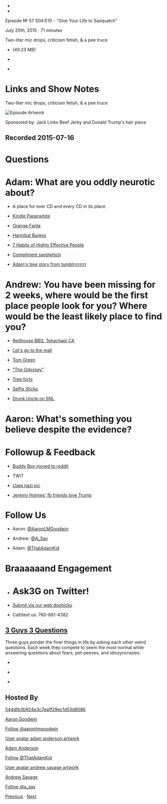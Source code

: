 -

-

Episode № 57 S04:E10 - "Give Your Life to Sasquatch"

July 20th, 2015 · 71 minutes

Two-liter mic drops, criticism fetish, & a pee truce

- [](http://podcasts-1.feedpress.co/13789/14264.mp3)(49.23 MB)

- [](http://twitter.com/intent/tweet?text=3%20Guys%203%20Questions%20%E2%84%96%2057%20on%20@goodstuff_fm%20-%20http://goodstuff.fm/3g3q/57)

- [](http://www.facebook.com/sharer/sharer.php?u=http://goodstuff.fm/3g3q/57)

# Links and Show Notes

Two-liter mic drops, criticism fetish, & a pee truce

![Episode Artwork](http://l.gdwn.co/W69S.png)

Sponsored by: Jack Links Beef Jerky and Donald Trump's hair piece

## Recorded 2015-07-16

# Questions

# Adam: What are you oddly neurotic about?

- A place for ever CD and every CD in its place

- [Kindle Paperwhite](http://www.amazon.com/Kindle-Paperwhite-Ereader/dp/B00AWH595M)

- [Orange Fanta](https://en.wikipedia.org/wiki/Fanta)

- [Hannibal Buress](http://hannibalburess.com/)

- [7 Habits of Highly Effective People](http://www.amazon.com/The-Habits-Highly-Effective-People/dp/1455892823)

- [Compliment sandwhich](http://99u.com/articles/37415/stop-serving-the-compliment-sandwich)

- [Adam's tree story from tumblrrrrrrrr](http://thatoneadamkid.tumblr.com/post/124130097873/some-bad-writing-for-you)

# Andrew: You have been missing for 2 weeks, where would be the first place people look for you? Where would be the least likely place to find you?

- [Redhouse BBQ, Tehachapi CA](http://www.yelp.com/biz/red-house-bbq-tehachapi)

- [Let's go to the mall](www.youtube.com/watch?v=IY_bhVSGKEg)

- [Tom Green](http://tomgreen.com/)

- ["The Odyssey"](https://en.wikipedia.org/wiki/The_Odyssey_%28TV_series%29)

- [Tree forts](https://www.pinterest.com/explore/kids-tree-forts/)

- [Selfie Sticks](http://www.amazon.com/Promaster-Selfie-Stick-Camera-Smart/dp/B00IEEN8TE)

- [Drunk Uncle on SNL](http://www.nbc.com/saturday-night-live/video/weekend-update-drunk-uncle-on-graduation/2781035)

# Aaron: What's something you believe despite the evidence?

# Followup & Feedback

- [Buddy Box moved to reddit](http://reddit.com/r/buddybox)

- TWiT

- [Uses nazi pic](http://www.dailydot.com/politics/donald-trump-nazi-picture/?tw=pl)

- [Jeremy Holmes' fb friends love Trump](https://twitter.com/dadstronaut/status/621142367655989248)

# Follow Us

- Aaron: [@AaronLMGoodwin](http://twitter.com/aaronlmgoodwin)

- Andrew: [@A_Sav](http://twitter.com/a_sav)

- Adam: [@ThatAdamKid](http://twitter.com/thatadamkid)

# Braaaaaand Engagement

- # Ask3G on Twitter!

- [Submit via our web doohicky](http://3g3q.co/ask)

- Call/text us: 760-881-4382

## [3 Guys 3 Questions](/3g3q)

Three guys ponder the finer things in life by asking each other weird questions. Each week they compete to seem the most normal while answering questions about fears, pet-peeves, and idiosyncrasies.

- [](https://itunes.apple.com/us/podcast/3-guys-3-questions/id914129482)

- [](http://feed.3g3q.co/)

- [](mailto:3guys3questions@gmail.com?cc=sponsorship%40goodstuff.fm&subject=%5BGoodStuff%20FM%5D%20Sponsorship%20Inquiry%20for%203%20Guys%203%20Questions)

## Hosted By

[544dfb3b924e3c7ea1f29ec1d53d8086](/people/aaron-goodwin)[](http://gravatar.com/avatar/544dfb3b924e3c7ea1f29ec1d53d8086.png?s=300&r=pg)

[Aaron Goodwin](/people/aaron-goodwin)

[Follow @aaronlmgoodwin](https://twitter.com/aaronlmgoodwin)

[User avatar adam anderson artwork](/people/adam-anderson)[](https://goodstuffs3.s3.amazonaws.com/uploads/user/avatar/89/user_avatar_adam-anderson_artwork.png)

[Adam Anderson](/people/adam-anderson)

[Follow @ThatAdamKid](https://twitter.com/ThatAdamKid)

[User avatar andrew savage artwork](/people/andrew-savage)[](https://goodstuffs3.s3.amazonaws.com/uploads/user/avatar/95/user_avatar_andrew-savage_artwork.png)

[Andrew Savage](/people/andrew-savage)

[Follow @a_sav](https://twitter.com/a_sav)

[Previous](/3g3q/56) · [Next](/3g3q/58)
